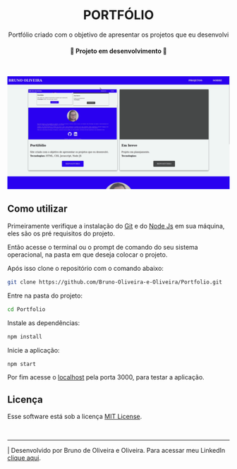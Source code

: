 <h1 align="center">PORTFÓLIO</h1>
<p align="center">Portfólio criado com o objetivo de apresentar os projetos que eu desenvolvi</p>

<!-- <p align="center">Para acessar o site do projeto <a href="#">clique aqui</a></p> -->
<h4 align="center">🚧 Projeto em desenvolvimento 🚧</h4>

<br>

![](public/gif/portfolio.gif) 


<h2>Como utilizar</h2>

<p>Primeiramente verifique a instalação do <a href="https://git-scm.com/" target="_blank">Git</a> e do <a href="https://nodejs.org/en/" target="_blank">Node Js</a> em sua máquina, eles são os pré requisitos do projeto.</p>

<p>Então acesse o terminal ou o prompt de comando do seu sistema operacional, na pasta em que deseja colocar o projeto.</p>

<p>Após isso clone o repositório com o comando abaixo:</p>

```bash
git clone https://github.com/Bruno-Oliveira-e-Oliveira/Portfolio.git
```

<p>Entre na pasta do projeto:</p>

```bash
cd Portfolio
```

<p>Instale as dependências:</p>

```bash
npm install
```

<p>Inicie a aplicação:</p>

```bash
npm start
```

<p>Por fim acesse o <a href="http://localhost:3000/" target="_blank">localhost</a> pela porta 3000, para testar a aplicação.</p>

<h2>Licença</h2>
<p>Esse software está sob a licença <a href="https://github.com/Bruno-Oliveira-e-Oliveira/Portfolio/blob/main/LICENSE.md" target="_blank">MIT License</a>.</p>

<br>

---
| Desenvolvido por Bruno de Oliveira e Oliveira. Para acessar meu LinkedIn <a href="https://www.linkedin.com/in/bruno-de-oliveira-e-oliveira/" target="_blank">clique aqui</a>. 
